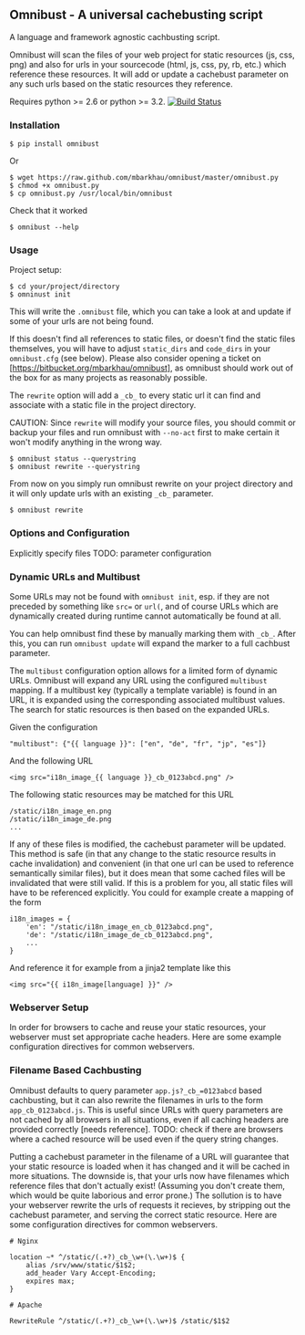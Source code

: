 ## Omnibust - A universal cachebusting script

A language and framework agnostic cachbusting script.

Omnibust will scan the files of your web project for static resources
(js, css, png) and also for urls in your sourcecode (html, js, css, py,
rb, etc.) which reference these resources. It will add or update a
cachebust parameter on any such urls based on the static resources they
reference.

Requires python >= 2.6 or python >= 3.2.
[![Build Status](https://travis-ci.org/mbarkhau/omnibust.png)](https://travis-ci.org/mbarkhau/omnibust)


### Installation

    $ pip install omnibust

Or

    $ wget https://raw.github.com/mbarkhau/omnibust/master/omnibust.py
    $ chmod +x omnibust.py
    $ cp omnibust.py /usr/local/bin/omnibust

Check that it worked
    
    $ omnibust --help


### Usage

Project setup:

    $ cd your/project/directory
    $ omninust init

This will write the `.omnibust` file, which you can take a look at and
update if some of your urls are not being found.

If this doesn't find all references to static files, or doesn't find
the static files themselves, you will have to adjust `static_dirs` and
`code_dirs` in your `omnibust.cfg` (see below). Please also consider
opening a ticket on [https://bitbucket.org/mbarkhau/omnibust], as 
omnibust should work out of the box for as many projects as reasonably
possible.

The `rewrite` option will add a `_cb_` to every static url it can
find and associate with a static file in the project directory.

CAUTION: Since `rewrite` will modify your source files, you should
commit or backup your files and run omnibust with `--no-act` first to
make certain it won't modify anything in the wrong way.

    $ omnibust status --querystring
    $ omnibust rewrite --querystring

From now on you simply run omnibust rewrite on your project directory
and it will only update urls with an existing `_cb_` parameter.

    $ omnibust rewrite


### Options and Configuration


Explicitly specify files
TODO: parameter configuration


### Dynamic URLs and Multibust

Some URLs may not be found with `omnibust init`, esp. if they are not preceded
by something like `src=` or `url(`, and of course URLs which are dynamically
created during runtime cannot automatically be found at all.

You can help omnibust find these by manually marking them with `_cb_`. After
this, you can run `omnibust update` will expand the marker to a full cachbust
parameter.

The `multibust` configuration option allows for a limited form of dynamic URLs.
Omnibust will expand any URL using the configured `multibust` mapping. If a
multibust key (typically a template variable) is found in an URL, it is 
expanded using the corresponding associated multibust values. The search for
static resources is then based on the expanded URLs.

Given the configuration

    "multibust": {"{{ language }}": ["en", "de", "fr", "jp", "es"]}

And the following URL

    <img src="i18n_image_{{ language }}_cb_0123abcd.png" />

The following static resources may be matched for this URL

    /static/i18n_image_en.png
    /static/i18n_image_de.png
    ...

If any of these files is modified, the cachebust parameter will be updated. 
This method is safe (in that any change to the static resource results in
cache invalidation) and convenient (in that one url can be used to reference
semantically similar files), but it does mean that some cached files will be
invalidated that were still valid. If this is a problem for you, all static
files will have to be referenced explicitly. You could for example create a
mapping of the form

    i18n_images = {
        'en': "/static/i18n_image_en_cb_0123abcd.png",
        'de': "/static/i18n_image_de_cb_0123abcd.png",
        ...
    }

And reference it for example from a jinja2 template like this

    <img src="{{ i18n_image[language] }}" />


### Webserver Setup

In order for browsers to cache and reuse your static resources, your
webserver must set appropriate cache headers. Here are some example
configuration directives for common webservers.


### Filename Based Cachbusting

Omnibust defaults to query parameter `app.js?_cb_=0123abcd` based
cachbusting, but it can also rewrite the filenames in urls to the form
`app_cb_0123abcd.js`. This is useful since URLs with query parameters are not
cached by all browsers in all situations, even if all caching headers are
provided correctly [needs reference]. TODO: check if there are browsers where
a cached resource will be used even if the query string changes.

Putting a cachebust parameter in the filename of a URL will guarantee that your
static resource is loaded when it has changed and it will be cached in more
situations. The downside is, that your urls now have filenames which reference
files that don't actually exist! (Assuming you don't create them, which would
be quite laborious and error prone.) The sollution is to have your webserver
rewrite the urls of requests it recieves, by stripping out the cachebust
parameter, and serving the correct static resource. Here are some
configuration directives for common webservers.

	# Nginx

	location ~* ^/static/(.+?)_cb_\w+(\.\w+)$ {
	    alias /srv/www/static/$1$2;
	    add_header Vary Accept-Encoding;
	    expires max;
	}
 
	# Apache

	RewriteRule ^/static/(.+?)_cb_\w+(\.\w+)$ /static/$1$2
